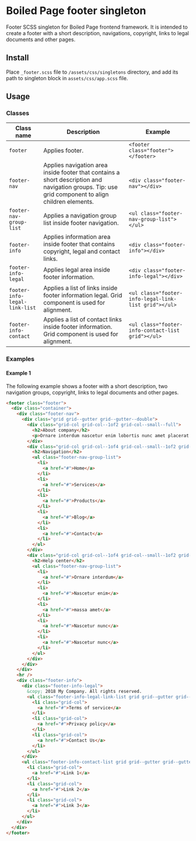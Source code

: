 
# Boiled Page footer singleton

Footer SCSS singleton for Boiled Page frontend framework. It is intended to create a footer with a short description, navigations, copyright, links to legal documents and other pages.

## Install

Place `_footer.scss` file to `/assets/css/singletons` directory, and add its path to singleton block in `assets/css/app.scss` file.

## Usage

### Classes

Class name | Description | Example
---------- | ----------- | -------
`footer` | Applies footer. | `<footer class="footer"></footer>`
`footer-nav` | Applies navigation area inside footer that contains a short description and navigation groups. Tip: use grid component to align children elements. | `<div class="footer-nav"></div>`
`footer-nav-group-list` | Applies a navigation group list inside footer navigation. | `<ul class="footer-nav-group-list"></ul>`
`footer-info` | Applies information area inside footer that contains copyright, legal and contact links. | `<div class="footer-info"></div>`
`footer-info-legal` | Applies legal area inside footer information. | `<div class="footer-info-legal"></div>`
`footer-info-legal-link-list` | Applies a list of links inside footer information legal. Grid component is used for alignment. | `<ul class="footer-info-legal-link-list grid"></ul>`
`footer-info-contact` | Applies a list of contact links inside footer information. Grid component is used for alignment. | `<ul class="footer-info-contact-list grid"></ul>`

### Examples

#### Example 1

The following example shows a footer with a short description, two navigation groups, copyright, links to legal documents and other pages.

```html
<footer class="footer">
  <div class="container">
    <div class="footer-nav">
      <div class="grid grid--gutter grid--gutter--double">
        <div class="grid-col grid-col--1of2 grid-col--small--full">
          <h2>About company</h2>
          <p>Ornare interdum nascetur enim lobortis nunc amet placerat pellentesque nascetur in adipiscing. Interdum amet accumsan placerat commodo ut amet aliquam blandit nunc tempor lobortis nunc non. Mi accumsan. Justo aliquet massa adipiscing cubilia eu accumsan id. Arcu accumsan faucibus vis ultricies adipiscing ornare ut. Mi accumsan. rnare interdum nascetur enim lobortis nunc amet placerat pellentesque. Interdum amet placerat commodo ut amet aliquam blandit nunc tempor lobortis nunc non.</p>
        </div>
        <div class="grid-col grid-col--1of4 grid-col--small--1of2 grid-col--xsmall--full">
          <h2>Navigation</h2>
          <ul class="footer-nav-group-list">
            <li>
              <a href="#">Home</a>
            </li>
            <li>
              <a href="#">Services</a>
            </li>
            <li>
              <a href="#">Products</a>
            </li>
            <li>
              <a href="#">Blog</a>
            </li>
            <li>
              <a href="#">Contact</a>
            </li>
          </ul>
        </div>
        <div class="grid-col grid-col--1of4 grid-col--small--1of2 grid-col--xsmall--full">
          <h2>Help center</h2>
          <ul class="footer-nav-group-list">
            <li>
              <a href="#">Ornare interdum</a>
            </li>
            <li>
              <a href="#">Nascetur enim</a>
            </li>
            <li>
              <a href="#">massa amet</a>
            </li>
            <li>
              <a href="#">Nascetur nunc</a>
            </li>
            <li>
              <a href="#">Nascetur nunc</a>
            </li>
          </ul>
        </div>
      </div>
    </div>
    <hr />
    <div class="footer-info">
      <div class="footer-info-legal">
        &copy; 2018 My Company. All rights reserved.
        <ul class="footer-info-legal-link-list grid grid--gutter grid--gutter--half grid--uniform">
          <li class="grid-col">
            <a href="#">Terms of service</a>
          </li>
          <li class="grid-col">
            <a href="#">Privacy policy</a>
          </li>
          <li class="grid-col">
            <a href="#">Contact Us</a>
          </li>
        </ul>
      </div>
      <ul class="footer-info-contact-list grid grid--gutter grid--gutter--half grid--uniform">
        <li class="grid-col">
          <a href="#">Link 1</a>
        </li>
        <li class="grid-col">
          <a href="#">Link 2</a>
        </li>
        <li class="grid-col">
          <a href="#">Link 3</a>
        </li>
      </ul>
    </div>
  </div>
</footer>
```
